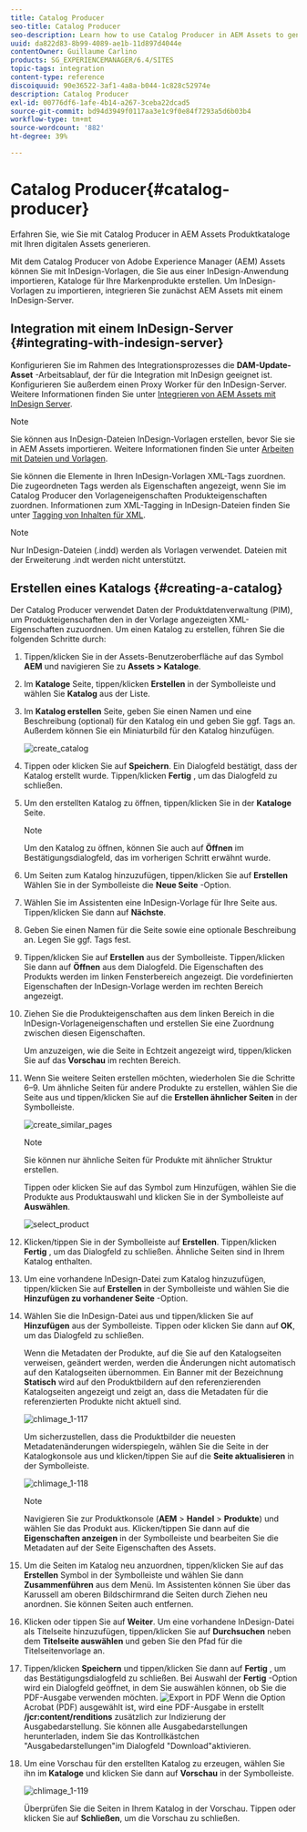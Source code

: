 ```yaml
---
title: Catalog Producer
seo-title: Catalog Producer
seo-description: Learn how to use Catalog Producer in AEM Assets to generate product catalogs using your digital assets.
uuid: da822d83-8b99-4089-ae1b-11d897d4044e
contentOwner: Guillaume Carlino
products: SG_EXPERIENCEMANAGER/6.4/SITES
topic-tags: integration
content-type: reference
discoiquuid: 90e36522-3af1-4a8a-b044-1c828c52974e
description: Catalog Producer
exl-id: 00776df6-1afe-4b14-a267-3ceba22dcad5
source-git-commit: bd94d3949f0117aa3e1c9f0e84f7293a5d6b03b4
workflow-type: tm+mt
source-wordcount: '882'
ht-degree: 39%

---
```


# Catalog Producer{#catalog-producer}

Erfahren Sie, wie Sie mit Catalog Producer in AEM Assets Produktkataloge mit Ihren digitalen Assets generieren.

Mit dem Catalog Producer von Adobe Experience Manager (AEM) Assets können Sie mit InDesign-Vorlagen, die Sie aus einer InDesign-Anwendung importieren, Kataloge für Ihre Markenprodukte erstellen. Um InDesign-Vorlagen zu importieren, integrieren Sie zunächst AEM Assets mit einem InDesign-Server.

## Integration mit einem InDesign-Server {#integrating-with-indesign-server}

Konfigurieren Sie im Rahmen des Integrationsprozesses die **DAM-Update-Asset** -Arbeitsablauf, der für die Integration mit InDesign geeignet ist. Konfigurieren Sie außerdem einen Proxy Worker für den InDesign-Server. Weitere Informationen finden Sie unter [Integrieren von AEM Assets mit InDesign Server](/help/assets/indesign.md).

>[!NOTE]
>
>Sie können aus InDesign-Dateien InDesign-Vorlagen erstellen, bevor Sie sie in AEM Assets importieren. Weitere Informationen finden Sie unter [Arbeiten mit Dateien und Vorlagen](https://helpx.adobe.com/indesign/using/files-templates.html).
>
>Sie können die Elemente in Ihren InDesign-Vorlagen XML-Tags zuordnen. Die zugeordneten Tags werden als Eigenschaften angezeigt, wenn Sie im Catalog Producer den Vorlageneigenschaften Produkteigenschaften zuordnen. Informationen zum XML-Tagging in InDesign-Dateien finden Sie unter [Tagging von Inhalten für XML](https://helpx.adobe.com/indesign/using/tagging-content-xml.html).

>[!NOTE]
>
>Nur InDesign-Dateien (.indd) werden als Vorlagen verwendet. Dateien mit der Erweiterung .indt werden nicht unterstützt.

## Erstellen eines Katalogs {#creating-a-catalog}

Der Catalog Producer verwendet Daten der Produktdatenverwaltung (PIM), um Produkteigenschaften den in der Vorlage angezeigten XML-Eigenschaften zuzuordnen. Um einen Katalog zu erstellen, führen Sie die folgenden Schritte durch:

1. Tippen/klicken Sie in der Assets-Benutzeroberfläche auf das Symbol **AEM** und navigieren Sie zu **Assets > Kataloge**.
1. Im **Kataloge** Seite, tippen/klicken **Erstellen** in der Symbolleiste und wählen Sie **Katalog** aus der Liste.
1. Im **Katalog erstellen** Seite, geben Sie einen Namen und eine Beschreibung (optional) für den Katalog ein und geben Sie ggf. Tags an. Außerdem können Sie ein Miniaturbild für den Katalog hinzufügen.

   ![create_catalog](assets/create_catalog.png)

1. Tippen oder klicken Sie auf **Speichern**. Ein Dialogfeld bestätigt, dass der Katalog erstellt wurde. Tippen/klicken **Fertig** , um das Dialogfeld zu schließen.
1. Um den erstellten Katalog zu öffnen, tippen/klicken Sie in der **Kataloge** Seite.

   >[!NOTE]
   >
   >Um den Katalog zu öffnen, können Sie auch auf **Öffnen** im Bestätigungsdialogfeld, das im vorherigen Schritt erwähnt wurde.

1. Um Seiten zum Katalog hinzuzufügen, tippen/klicken Sie auf **Erstellen** Wählen Sie in der Symbolleiste die **Neue Seite** -Option.
1. Wählen Sie im Assistenten eine InDesign-Vorlage für Ihre Seite aus. Tippen/klicken Sie dann auf **Nächste**.
1. Geben Sie einen Namen für die Seite sowie eine optionale Beschreibung an. Legen Sie ggf. Tags fest.
1. Tippen/klicken Sie auf **Erstellen** aus der Symbolleiste. Tippen/klicken Sie dann auf **Öffnen** aus dem Dialogfeld. Die Eigenschaften des Produkts werden im linken Fensterbereich angezeigt. Die vordefinierten Eigenschaften der InDesign-Vorlage werden im rechten Bereich angezeigt.
1. Ziehen Sie die Produkteigenschaften aus dem linken Bereich in die InDesign-Vorlageneigenschaften und erstellen Sie eine Zuordnung zwischen diesen Eigenschaften.

   Um anzuzeigen, wie die Seite in Echtzeit angezeigt wird, tippen/klicken Sie auf das **Vorschau** im rechten Bereich.

1. Wenn Sie weitere Seiten erstellen möchten, wiederholen Sie die Schritte 6–9. Um ähnliche Seiten für andere Produkte zu erstellen, wählen Sie die Seite aus und tippen/klicken Sie auf die **Erstellen ähnlicher Seiten** in der Symbolleiste.

   ![create_similar_pages](assets/create_similar_pages.png)

   >[!NOTE]
   >
   >Sie können nur ähnliche Seiten für Produkte mit ähnlicher Struktur erstellen.

   Tippen oder klicken Sie auf das Symbol zum Hinzufügen, wählen Sie die Produkte aus Produktauswahl und klicken Sie in der Symbolleiste auf **Auswählen**.

   ![select_product](assets/select_product.png)

1. Klicken/tippen Sie in der Symbolleiste auf **Erstellen**. Tippen/klicken **Fertig** , um das Dialogfeld zu schließen. Ähnliche Seiten sind in Ihrem Katalog enthalten.
1. Um eine vorhandene InDesign-Datei zum Katalog hinzuzufügen, tippen/klicken Sie auf **Erstellen** in der Symbolleiste und wählen Sie die **Hinzufügen zu vorhandener Seite** -Option.
1. Wählen Sie die InDesign-Datei aus und tippen/klicken Sie auf **Hinzufügen** aus der Symbolleiste. Tippen oder klicken Sie dann auf **OK**, um das Dialogfeld zu schließen.

   Wenn die Metadaten der Produkte, auf die Sie auf den Katalogseiten verweisen, geändert werden, werden die Änderungen nicht automatisch auf den Katalogseiten übernommen. Ein Banner mit der Bezeichnung **Statisch** wird auf den Produktbildern auf den referenzierenden Katalogseiten angezeigt und zeigt an, dass die Metadaten für die referenzierten Produkte nicht aktuell sind.

   ![chlimage_1-117](assets/chlimage_1-117.png)

   Um sicherzustellen, dass die Produktbilder die neuesten Metadatenänderungen widerspiegeln, wählen Sie die Seite in der Katalogkonsole aus und klicken/tippen Sie auf die **Seite aktualisieren** in der Symbolleiste.

   ![chlimage_1-118](assets/chlimage_1-118.png)

   >[!NOTE]
   >
   >Navigieren Sie zur Produktkonsole (**AEM** > **Handel** > **Produkte**) und wählen Sie das Produkt aus. Klicken/tippen Sie dann auf die **Eigenschaften anzeigen** in der Symbolleiste und bearbeiten Sie die Metadaten auf der Seite Eigenschaften des Assets.

1. Um die Seiten im Katalog neu anzuordnen, tippen/klicken Sie auf das **Erstellen** Symbol in der Symbolleiste und wählen Sie dann **Zusammenführen** aus dem Menü. Im Assistenten können Sie über das Karussell am oberen Bildschirmrand die Seiten durch Ziehen neu anordnen. Sie können Seiten auch entfernen.

1. Klicken oder tippen Sie auf **Weiter**. Um eine vorhandene InDesign-Datei als Titelseite hinzuzufügen, tippen/klicken Sie auf **Durchsuchen** neben dem **Titelseite auswählen** und geben Sie den Pfad für die Titelseitenvorlage an.
1. Tippen/klicken **Speichern** und tippen/klicken Sie dann auf **Fertig** , um das Bestätigungsdialogfeld zu schließen.
Bei Auswahl der **Fertig** -Option wird ein Dialogfeld geöffnet, in dem Sie auswählen können, ob Sie die PDF-Ausgabe verwenden möchten.
   ![Export in PDF](assets/CatalogPDF.png)
Wenn die Option Acrobat (PDF) ausgewählt ist, wird eine PDF-Ausgabe in erstellt  **/jcr:content/renditions** zusätzlich zur Indizierung der Ausgabedarstellung. Sie können alle Ausgabedarstellungen herunterladen, indem Sie das Kontrollkästchen &quot;Ausgabedarstellungen&quot;im Dialogfeld &quot;Download&quot;aktivieren.

1. Um eine Vorschau für den erstellten Katalog zu erzeugen, wählen Sie ihn im **Kataloge** und klicken Sie dann auf **Vorschau** in der Symbolleiste.

   ![chlimage_1-119](assets/chlimage_1-119.png)

   Überprüfen Sie die Seiten in Ihrem Katalog in der Vorschau. Tippen oder klicken Sie auf **Schließen**, um die Vorschau zu schließen.
